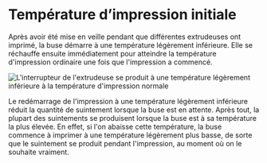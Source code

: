 Température d’impression initiale
===

Après avoir été mise en veille pendant que différentes extrudeuses ont imprimé, la buse démarre à une température légèrement inférieure. Elle se réchauffe ensuite immédiatement pour atteindre la température d'impression ordinaire une fois que l'impression a commencé.

![L'interrupteur de l'extrudeuse se produit à une température légèrement inférieure à la température d'impression normale](../../../articles/images/temperature_regulation.svg)

Le redémarrage de l'impression à une température légèrement inférieure réduit la quantité de suintement lorsque la buse est en attente. Après tout, la plupart des suintements se produisent lorsque la buse est à sa température la plus élevée. En effet, si l'on abaisse cette température, la buse commence à imprimer à une température légèrement plus basse, de sorte que le suintement se produit pendant l'impression, au moment où on le souhaite vraiment.
